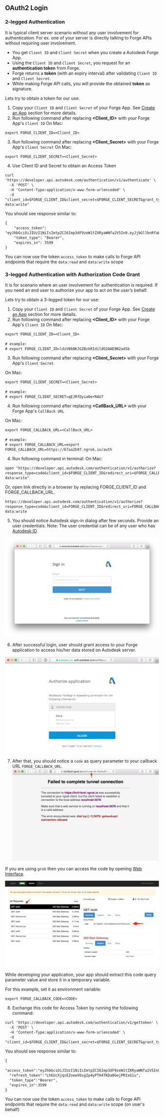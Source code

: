 ## OAuth2 Login

### 2-legged Authentication

It is typical client server scenario without any user involvement for authentication. For ex. one of your server is directly talking to Forge APIs without requiring user involvement.

* You get `Client ID` and `Client Secret` when you create a Autodesk Forge App.
* Using the `Client ID` and `Client Secret`, you request for an **authentication token** from Forge.
* Forge returns a **token** (with an expiry interval) after validating `Client ID` and `Client Secret`.
* While making Forge API calls, you will provide the obtained **token** as signature.

Lets try to obtain a token for our use:
1. Copy your `Client ID` and `Client Secret` of your Forge App. See [Create an App](/part-1_create_app) section for more details.
2. Run following command after replacing **<Client_ID>** with your Forge App's `Client ID`
  On Mac:
  ```
  export FORGE_CLIENT_ID=<Client_ID>
  ```
3. Run following command after replacing **<Client_Secret>** with your Forge App's `Client Secret`
  On Mac:
  ```
  export FORGE_CLIENT_SECRET=<Client_Secret>
  ```
4. Use Client ID and Secret to obtain an Access Token

  ```
  curl 'https://developer.api.autodesk.com/authentication/v1/authenticate' \
    -X 'POST' \
    -H 'Content-Type:application/x-www-form-urlencoded' \
    -d "client_id=$FORGE_CLIENT_ID&client_secret=$FORGE_CLIENT_SECRET&grant_type=client_credentials&scope=data:read data:write"
  ```

  You should see response similar to:

  ```
  {
      "access_token": "eyJhbGciOiJIUzI1NiIsImtpZCI6Imp3dF9zeW1tZXRyaWNfa2V5In0.eyJjbGllbnRfaWQiOiJsZHpWODYwS0pHWkF6a1JJZGlsZE8yQUFFOU4yYWRTYiIsImV4cCI6MTUyMDA5NzI5MCwic2NvcGUiOlsiZGF0YTpyZWFkIiwiZGF0YTp3cml0ZSJdLCJhdWQiOiJodHRrcz0vL2F1dG9kZXNrLmNvbS9hdWQvand0ZXhwNjAiLCJqdGkiOiJ5SGxIVUVCUWZjVm80VlRMY0ppb0NkZExYMDA1Y1drcEs2T2RGbjdVbjFBOWxxZ2VFd00yYXV1U1Y2b3Bma1d6In0._j7226WkYsXY241b5nrrLbWei5g_JsFiRIBSK1g_Z9M",
      "token_type": "Bearer",
      "expires_in": 3599
  }
  ```
  You can now use the token `access_token` to make calls to Forge API endpoints that require the `data:read` and `data:write` scope


### 3-legged Authentication with Authorization Code Grant

It is for scenario where an user involvement for authentication is required. If you need an end user to authorize your app to act on the user’s behalf.

Lets try to obtain a 3-legged token for our use:

1. Copy your `Client ID` and `Client Secret` of your Forge App. See [Create an App](/part-1_create_app) section for more details.
2. Run following command after replacing **<Client_ID>** with your Forge App's `Client ID`
  On Mac:

  ```
  export FORGE_CLIENT_ID=<Client_ID>

  # example:
  # export FORGE_CLIENT_ID=ldzV860KJGZBzkRIdildO2AAE9N2adSb
  ```

3. Run following command after replacing **<Client_Secret>** with your Forge App's `Client Secret`

  On Mac:
  ```
  export FORGE_CLIENT_SECRET=<Client_Secret>

  # example:
  # export FORGE_CLIENT_SECRET=qEJRfDyiaOerRAU7
  ```

4. Run following command after replacing **<CallBack_URL>** with your Forge App's `CallBack URL`

  On Mac:
  ```
  export FORGE_CALLBACK_URL=<CallBack_URL>

  # example:
  # export FORGE_CALLBACK_URL=export FORGE_CALLBACK_URL=https://67aa2b97.ngrok.io/auth
  ```

4. Run following command in terminal:
  On Mac:

  ```
  open "https://developer.api.autodesk.com/authentication/v1/authorize?response_type=code&client_id=$FORGE_CLIENT_ID&redirect_uri=$FORGE_CALLBACK_URL&scope=data:read data:write"
  ```

  Or, open link directly in a browser by replacing FORGE_CLIENT_ID and FORGE_CALLBACK_URL.

  ```
  https://developer.api.autodesk.com/authentication/v1/authorize?response_type=code&client_id=FORGE_CLIENT_ID&redirect_uri=FORGE_CALLBACK_URL&scope=data:read data:write
  ```

5. You should notice Autodesk sign-in dialog after few seconds. Provide an user credentials.
  Note: The user credential can be of any user who has [Autodesk ID](https://accounts.autodesk.com/).

  ![Get Token 1](../image/12.png)

6. After successful login, user should grant access to your Forge application to access his/her data stored on Autodesk server.

  ![Get Token 2](../image/13.png)

7. After that, you should notice a `code` as query parameter to your callback URL `FORGE_CALLBACK_URL`.
  ![Get Token 2](../image/14.png)

  If you are using `grok` then you can access the code by opening [Web Interface](http://127.0.0.1:4040/inspect/http).

  ![Get Token 2](../image/15.png)

  While developing your application, your app should extract this code query parameter value and store it in a temporary variable.

  For this example, set it as environment variable:
  ```
  export FORGE_CALLBACK_CODE=<CODE>
  ```

8. Exchange this code for Access Token by running the following command:

  ```
  curl 'https://developer.api.autodesk.com/authentication/v1/gettoken' \
    -X 'POST' \
    -H 'Content-Type:application/x-www-form-urlencoded' \
    -d "client_id=$FORGE_CLIENT_ID&client_secret=$FORGE_CLIENT_SECRET&grant_type=authorization_code&code=$FORGE_CALLBACK_CODE&redirect_uri=$FORGE_CALLBACK_URL"
  ```

  You should see response similar to:

  ```
  {
    "access_token":"eyJhbGciOiJIUzI1NiIsImtpZCI6Imp3dF9zeW1tZXRyaWNfa2V5In0.eyJ1c2VyaWQiOiJUS0FVUFY1VkE3OFIiLCJleHAiOjE1MjAxMDEwMTQsInNjb3BlIjpbImRhdGE6d3JpdGUiLCJkYXRhOnJlYWQiXSwiY2xpZW50X2lkIjoibGR6Vjg2NEtKR1pBemtSSWRpbGRPMkFBRTlOMmFkU2IiLCJncmFudF9pZCI6IkY0VlFYY3BKbGhpcmRKOXJEOFlZS0VnVjNKYUFBSG9xIiwiYXVkIjoiaHR0cHM6Ly9hdXRvZGVzay5jb20vYXVkL2p3dGV4cDYwIiwianRpIjoiQ3hUdjlEbnc5VkZTbKkwMnRYazFLS3U3cnR0alZNUk53WTU4QmJaTzk0ZU1tRFVwSE9GTFY0b0QxWDhHb3NrZCJ9.qSOtEB7IN9Bn8XBtdnxXjFQp2qApLkodYVdPYmGtoYU",
    "refresh_token":"LhEUcXjqsEZoewV6sgIp4yPTH4TKDa0GejPRIxG1u",
    "token_type":"Bearer",
    "expires_in":3599
  }
  ```

  You can now use the token `access_token` to make calls to Forge API endpoints that require the `data:read` and `data:write` scope (on user's behalf)
